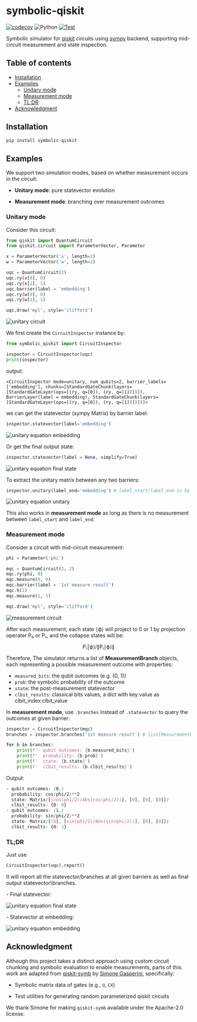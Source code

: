# symbolic-qiskit

[![codecov](https://codecov.io/gh/ianchung621/symbolic-qiskit/branch/main/graph/badge.svg)](https://codecov.io/gh/ianchung621/symbolic-qiskit)
![Python](https://img.shields.io/badge/python-≥3.10-blue.svg)
[![Test](https://github.com/ianchung621/symbolic-qiskit/actions/workflows/test.yml/badge.svg)](https://github.com/ianchung621/symbolic-qiskit/actions/workflows/test.yml)


Symbolic simulator for [qiskit](https://github.com/Qiskit/qiskit) circuits using [sympy](https://github.com/sympy/sympy) backend, supporting mid-circuit measurement and state inspection.

## Table of contents
- [Installation](#installation)
- [Examples](#examples)
  - [Unitary mode](#unitary-mode)
  - [Measurement mode](#measurement-mode)
  - [TL;DR](#tldr)
- [Acknowledgment](#acknowledgment)

## Installation
```bash
pip install symbolic-qiskit
```
## Examples

We support two simulation modes, based on whether measurement occurs in the circuit:

- **Unitary mode**: pure statevector evolution

- **Measurement mode**: branching over measurement outcomes

### Unitary mode

Consider this circuit:

```python
from qiskit import QuantumCircuit
from qiskit.circuit import ParameterVector, Parameter

x = ParameterVector('x', length=2)
w = ParameterVector('w', length=2)

uqc = QuantumCircuit(2)
uqc.ry(x[0], 0)
uqc.ry(x[1], 1)
uqc.barrier(label = 'embedding')
uqc.ry(w[0], 0)
uqc.ry(w[1], 1)

uqc.draw('mpl', style='clifford')
```
![unitary circuit](docs/circuits/unitary.png)

We first create the `CircuitInspector` instance by:

```python
from symbolic_qiskit import CircuitInspector

inspector = CircuitInspector(uqc)
print(inspector)
```

output:
```text
<CircuitInspector mode=unitary, num_qubits=2, barrier_labels=['embedding'], chunks=[StandardGateChunk(layers=[StandardGateLayer(ops=[(ry, q=[0]), (ry, q=[1])])]), BarrierLayer(label = embedding), StandardGateChunk(layers=[StandardGateLayer(ops=[(ry, q=[0]), (ry, q=[1])])])]>
```

we can get the statevector (sympy Matrix) by barrier label:

```python
inspector.statevector(label='embedding')
```
![unitary equation embedding](docs/equations/unitary/embedding.svg)

Or get the final output state:

```python
inspector.statevector(label = None, simplify=True)
```
![unitary equation final state](docs/equations/unitary/final_state.svg)

To extract the unitary matrix between any two barriers:

```python
inspector.unitary(label_end='embedding') # label_start/label_end is by default start/end of the circuit
```
![unitary equation unitary](docs/equations/unitary/unitary.svg)

This also works in **measurement mode** as long as there is no measurement between `label_start` and `label_end`:

### Measurement mode

Consider a circuit with mid-circuit measurement:

```python
phi = Parameter('phi')

mqc = QuantumCircuit(2, 2)
mqc.ry(phi, 0)
mqc.measure(0, 0)
mqc.barrier(label = '1st measure result')
mqc.h(1)
mqc.measure(1, 1)

mqc.draw('mpl', style='clifford')
```
![measurement circuit](docs/circuits/measurement.png)

After each measurement, each state ∣ϕ⟩ will project to 0 or 1 by projection operater P₀ or P₁, and the collapse states will be:

<div align="center">
    Pᵢ⎮ϕ⟩/∥Pᵢ∣ϕ⟩∥
</div>

Therefore, The simulator returns a list of **MeasurementBranch** objects, each representing a possible measurement outcome with properties:

- `measured_bits`: the qubit outcomes (e.g. (0, 1))
- `prob`: the symbolic probability of the outcome
- `state`: the post-measurement statevector
- `clbit_results`: classical bits values, a dict with key:value as clbit_index:clbit_value

In **measurement mode**, use `.branches` instead of `.statevector` to query the outcomes at given barrier:

```python
inspector = CircuitInspector(mqc)
branches = inspector.branches('1st measure result') # list[MeasurementBranch]

for b in branches:
    print(f'- qubit outcomes: {b.measured_bits}')
    print(f'  probability: {b.prob}')
    print(f'  state: {b.state}')
    print(f'  clbit_results: {b.clbit_results}')
```
Output:
```css
- qubit outcomes: (0,)
  probability: cos(phi/2)**2
  state: Matrix([[cos(phi/2)/Abs(cos(phi/2))], [0], [0], [0]])
  clbit_results: {0: 0}
- qubit outcomes: (1,)
  probability: sin(phi/2)**2
  state: Matrix([[0], [sin(phi/2)/Abs(sin(phi/2))], [0], [0]])
  clbit_results: {0: 1}
```


### TL;DR

Just use

```python
CircuitInspector(uqc).report()
```

It will report all the statevector/branches at all given barriers as well as final output statevector\branches.

\- Final statevector:

![unitary equation final state](docs/equations/unitary/final_state.svg)

\- Statevector at embedding:

![unitary equation embedding](docs/equations/unitary/embedding.svg)

## Acknowledgment

Although this project takes a distinct approach using custom circuit chunking and symbolic evaluation to enable measurements, parts of this work are adapted from [qiskit-symb](https://github.com/SimoneGasperini/qiskit-symb) by [Simone Gasperini](https://github.com/SimoneGasperini), specifically:

- Symbolic matrix data of gates (e.g., `U`, `CX`)

- Test utilities for generating random parameterized qiskit circuits

We thank Simone for making `qiskit-symb` available under the Apache-2.0 license.